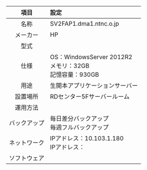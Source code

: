 |   項目   | 設定                                                |
| :----: | :------------------------------------------------ |
|   名称   | SV2FAP1.dma1.ntnc.o.jp                            |
|  メーカー  | HP                                                |
|   型式   |                                                   |
|   仕様   | OS：WindowsServer 2012R2<br>メモリ：32GB<br>記憶容量：930GB |
|   用途   | 生開本アプリケーションサーバー                                   |
|  設置場所  | RDセンター5Fサーバールーム                                   |
|  運用方法  |                                                   |
| バックアップ | 毎日差分バックアップ<br>毎週フルバックアップ                          |
| ネットワーク | IPアドレス：10.103.1.180<br>IPアドレス：<br>                |
| ソフトウェア |                                                   |
